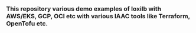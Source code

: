 ### This repository various demo examples of loxilb with AWS/EKS, GCP, OCI etc with various IAAC tools like Terraform, OpenTofu etc.
